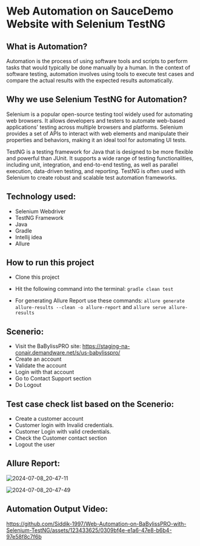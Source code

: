 # Web Automation on SauceDemo Website with Selenium TestNG

## What is Automation?

Automation is the process of using software tools and scripts to perform tasks that would typically be done manually by a human. In the context of software testing, automation involves using tools to execute test cases and compare the actual results with the expected results automatically.

## Why we use Selenium TestNG for Automation?

Selenium is a popular open-source testing tool widely used for automating web browsers. It allows developers and testers to automate web-based applications' testing across multiple browsers and platforms. Selenium provides a set of APIs to interact with web elements and manipulate their properties and behaviors, making it an ideal tool for automating UI tests.

TestNG is a testing framework for Java that is designed to be more flexible and powerful than JUnit. It supports a wide range of testing functionalities, including unit, integration, and end-to-end testing, as well as parallel execution, data-driven testing, and reporting. TestNG is often used with Selenium to create robust and scalable test automation frameworks.

## Technology used:
- Selenium Webdriver
- TestNG Framework
- Java
- Gradle
- Intellij idea
- Allure

## How to run this project

- Clone this project
- Hit the following command into the terminal:
 ```gradle clean test```
 
- For generating Allure Report use these commands:
```allure generate allure-results --clean -o allure-report``` and
```allure serve allure-results```

## Scenerio:

- Visit the BaBylissPRO site: https://staging-na-conair.demandware.net/s/us-babylisspro/
- Create an account
- Validate the account
- Login with that account
- Go to Contact Support section
- Do Logout

## Test case check list based on the Scenerio:

- Create a customer account
- Customer login with Invalid credentials. 
- Customer Login with valid credentials.
- Check the Customer contact section
- Logout the user

## Allure Report:
![2024-07-08_20-47-11](https://github.com/Siddik-1997/Web-Automation-on-BaBylissPRO-with-Selenium-TestNG/assets/123433625/b9a3129c-65f9-4fae-a8d2-340c22cd29e3)

![2024-07-08_20-47-49](https://github.com/Siddik-1997/Web-Automation-on-BaBylissPRO-with-Selenium-TestNG/assets/123433625/81672777-00db-4998-8031-04aaebe8af6d)





## Automation Output Video:

https://github.com/Siddik-1997/Web-Automation-on-BaBylissPRO-with-Selenium-TestNG/assets/123433625/0309bf4e-e1a6-47e8-b6b4-97e58f8c7f6b

